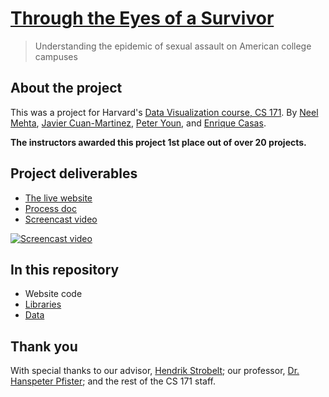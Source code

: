 # [Through the Eyes of a Survivor](https://hathix.github.io/through-the-eyes-of-a-survivor/)

> Understanding the epidemic of sexual assault on American college campuses

## About the project

This was a project for Harvard's [Data Visualization course, CS 171](http://cs171.org). By [Neel Mehta](https://github.com/hathix), [Javier Cuan-Martinez](https://github.com/jcuanm), [Peter Youn](https://github.com/pyoun), and [Enrique Casas](https://github.com/enriquecasasjr).

**The instructors awarded this project 1st place out of over 20 projects.**

## Project deliverables

- [The live website](https://hathix.github.io/through-the-eyes-of-a-survivor/)
- [Process doc](https://github.com/hathix/through-the-eyes-of-a-survivor/blob/master/Process%20Doc.pdf)
- [Screencast video](https://youtu.be/prOCyoFYOUo)

[![Screencast video](http://img.youtube.com/vi/prOCyoFYOUo/0.jpg)](https://www.youtube.com/watch?v=prOCyoFYOUo)

## In this repository

- Website code
- [Libraries](https://github.com/hathix/through-the-eyes-of-a-survivor/tree/master/js/lib)
- [Data](https://github.com/hathix/through-the-eyes-of-a-survivor/tree/master/data)

## Thank you

With special thanks to our advisor, [Hendrik Strobelt](http://hendrik.strobelt.com); our professor, [Dr. Hanspeter Pfister](https://www.seas.harvard.edu/directory/pfister); and the rest of the CS 171 staff.
